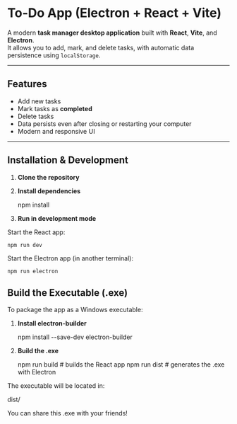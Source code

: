 # To-Do App (Electron + React + Vite)

A modern **task manager desktop application** built with **React**, **Vite**, and **Electron**.  
It allows you to add, mark, and delete tasks, with automatic data persistence using `localStorage`.

---

## Features

- Add new tasks  
- Mark tasks as **completed**  
- Delete tasks  
- Data persists even after closing or restarting your computer  
- Modern and responsive UI  

---

## Installation & Development

1. **Clone the repository**

2. **Install dependencies**

    npm install

3. **Run in development mode**

  Start the React app:

    npm run dev

  Start the Electron app (in another terminal):

    npm run electron

## Build the Executable (.exe)

To package the app as a Windows executable:

1. **Install electron-builder**

    npm install --save-dev electron-builder

2. **Build the .exe**

    npm run build     # builds the React app
    npm run dist      # generates the .exe with Electron


The executable will be located in:

  dist/

You can share this .exe with your friends!